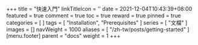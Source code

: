+++
title = "快速入門"
linkTitleIcon = '<i class="fas fa-book fa-fw text-primary"></i>'
date = 2021-12-04T10:43:39+08:00
featured = true
comment = true
toc = true
reward = true
pinned = true
categories = [
]
tags = [
  "Installation",
  "Prerequisites"
]
series = [
  "文檔"
]
images = []
navWeight = 1000
aliases = [
  "/zh-tw/posts/getting-started"
]
[menu.footer]
  parent = "docs"
  weight = 1
+++

